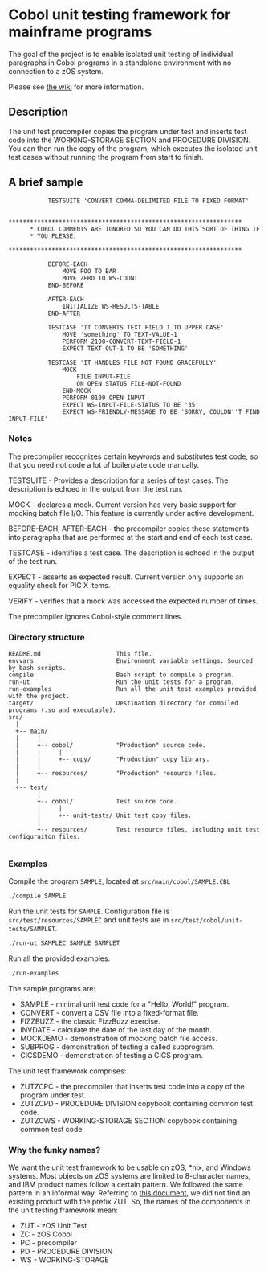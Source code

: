 # Cobol unit testing framework for mainframe programs

The goal of the project is to enable isolated unit testing of individual paragraphs in Cobol programs in a standalone environment with no connection to a zOS system. 

Please see [the wiki](https://github.com/neopragma/cobol-unit-test/wiki) for more information.

## Description

The unit test precompiler copies the program under test and inserts test code into the WORKING-STORAGE SECTION and PROCEDURE DIVISION. You can then run the copy of the program, which executes the isolated unit test cases without running the program from start to finish.

## A brief sample

```
           TESTSUITE 'CONVERT COMMA-DELIMITED FILE TO FIXED FORMAT' 

      *****************************************************************
      * COBOL COMMENTS ARE IGNORED SO YOU CAN DO THIS SORT OF THING IF
      * YOU PLEASE.
      *****************************************************************  

           BEFORE-EACH
               MOVE FOO TO BAR
               MOVE ZERO TO WS-COUNT
           END-BEFORE

           AFTER-EACH
               INITIALIZE WS-RESULTS-TABLE
           END-AFTER

           TESTCASE 'IT CONVERTS TEXT FIELD 1 TO UPPER CASE' 
               MOVE 'something' TO TEXT-VALUE-1
               PERFORM 2100-CONVERT-TEXT-FIELD-1
               EXPECT TEXT-OUT-1 TO BE 'SOMETHING'

           TESTCASE 'IT HANDLES FILE NOT FOUND GRACEFULLY'
               MOCK
                   FILE INPUT-FILE 
                   ON OPEN STATUS FILE-NOT-FOUND
               END-MOCK    
               PERFORM 0100-OPEN-INPUT
               EXPECT WS-INPUT-FILE-STATUS TO BE '35'
               EXPECT WS-FRIENDLY-MESSAGE TO BE 'SORRY, COULDN''T FIND INPUT-FILE'
```

### Notes

The precompiler recognizes certain keywords and substitutes test code, so that you need not code a lot of boilerplate code manually.

TESTSUITE - Provides a description for a series of test cases. The description is echoed in the output from the test run.

MOCK - declares a mock. Current version has very basic support for mocking batch file I/O. This feature is currently under active development.

BEFORE-EACH, AFTER-EACH - the precompiler copies these statements into paragraphs that are performed at the start and end of each test case.

TESTCASE - identifies a test case. The description is echoed in the output of the test run.

EXPECT - asserts an expected result. Current version only supports an equality check for PIC X items. 

VERIFY - verifies that a mock was accessed the expected number of times.

The precompiler ignores Cobol-style comment lines.


### Directory structure

```
README.md                     This file.
envvars                       Environment variable settings. Sourced by bash scripts.
compile                       Bash script to compile a program.
run-ut                        Run the unit tests for a program.
run-examples                  Run all the unit test examples provided with the project.
target/                       Destination directory for compiled programs (.so and executable).
src/
  |
  +-- main/
  |     |
  |     +-- cobol/            "Production" source code.
  |     |     |
  |     |     +-- copy/       "Production" copy library.
  |     |
  |     +-- resources/        "Production" resource files.
  |
  +-- test/  
        |
        +-- cobol/            Test source code.
        |     |
        |     +-- unit-tests/ Unit test copy files.
        |
        +-- resources/        Test resource files, including unit test configuraiton files.
  
```

### Examples

Compile the program ```SAMPLE```, located at ```src/main/cobol/SAMPLE.CBL```

```sh
./compile SAMPLE
```

Run the unit tests for ```SAMPLE```. Configuration file is ```src/test/resources/SAMPLEC``` and unit tests are in ```src/test/cobol/unit-tests/SAMPLET```.

```sh
./run-ut SAMPLEC SAMPLE SAMPLET
```

Run all the provided examples.

```sh
./run-examples
```

The sample programs are:

* SAMPLE - minimal unit test code for a "Hello, World!" program.
* CONVERT - convert a CSV file into a fixed-format file.
* FIZZBUZZ - the classic FizzBuzz exercise.
* INVDATE - calculate the date of the last day of the month.
* MOCKDEMO - demonstration of mocking batch file access.
* SUBPROG - demonstration of testing a called subprogram.
* CICSDEMO - demonstration of testing a CICS program.

The unit test framework comprises:

* ZUTZCPC - the precompiler that inserts test code into a copy of the program under test.
* ZUTZCPD - PROCEDURE DIVISION copybook containing common test code.
* ZUTZCWS - WORKING-STORAGE SECTION copybook containing common test code.

### Why the funky names?

We want the unit test framework to be usable on zOS, *nix, and Windows systems. Most objects on zOS systems are limited to 8-character names, and IBM product names follow a certain pattern. We followed the same pattern in an informal way. Referring to [this document](http://www-01.ibm.com/support/knowledgecenter/SSLTBW_1.13.0/com.ibm.zos.r13.bpxa800/bpxza8c008.htm), we did not find an existing product with the prefix ZUT. So, the names of the components in the unit testing framework mean:

* ZUT - zOS Unit Test
* ZC - zOS Cobol
* PC - precompiler
* PD - PROCEDURE DIVISION
* WS - WORKING-STORAGE
